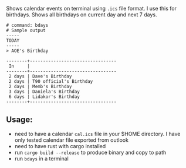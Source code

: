Shows calendar events on terminal using `.ics` file format.
I use this for birthdays. Shows all birthdays on current day and next 7 days.

```text
# command: bdays
# Sample output
-----
TODAY
-----
> AOE's Birthday

--------+---------------------------------
 In     |
--------+---------------------------------
 2 days | Dave's Birthday
 2 days | T90 official's Birthday
 2 days | Memb's Birthday
 3 days | Daniela's Birthday
 6 days | Lidakor's Birthday
--------+---------------------------------
```

## Usage:
- need to have a calendar `cal.ics` file in your $HOME directory. I have only tested calendar file exported from outlook
- need to have rust with cargo installed
- run `cargo build --release` to produce binary and copy to path
- run `bdays` in a terminal


